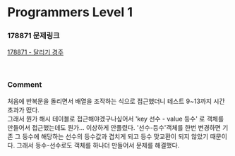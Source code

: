 # Programmers Level 1

### 178871 문제링크

[178871 - 달리기 경주](https://school.programmers.co.kr/learn/courses/30/lessons/178871)

<br>

### Comment

처음에 반복문을 돌리면서 배열을 조작하는 식으로 접근했더니 테스트 9~13까지 시간 초과가 떴다.  
그래서 뭔가 해시 테이블로 접근해야겠구나싶어서 'key 선수 - value 등수' 로 객체를 만들어서 접근했는데도 뭔가... 이상하게 안풀렸다.
'선수-등수'객체를 한번 변경하면 기존 그 둥수에 해당하는 선수의 등수값과 겹치게 되고 등수 맞교환이 되지 않았기 때문이다.
그래서 등수-선수로도 객체를 하나더 만들어서 문제를 해결했다.
